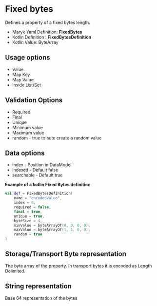# Fixed bytes
Defines a property of a fixed bytes length.

- Maryk Yaml Definition: **FixedBytes**
- Kotlin Definition : **FixedBytesDefinition**
- Kotlin Value: ByteArray

## Usage options
- Value
- Map Key
- Map Value
- Inside List/Set

## Validation Options
- Required
- Final
- Unique
- Minimum value
- Maximum value
- random - true to auto create a random value

## Data options
- index - Position in DataModel 
- indexed - Default false
- searchable - Default true

**Example of a kotlin Fixed Bytes definition**
```kotlin
val def = FixedBytesDefinition(
    name = "encodedValue",
    index = 0,
    required = false,
    final = true,
    unique = true,
    byteSize = 4,
    minValue = byteArrayOf(0, 0, 0, 0),
    maxValue = byteArrayOf(1, 1, 0, 0),
    random = true
)
```

## Storage/Transport Byte representation
The byte array of the property. 
In transport bytes it is encoded as Length Delimited. 

## String representation
Base 64 representation of the bytes